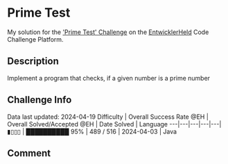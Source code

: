 # Prime Test

My solution for the ['Prime Test' Challenge](https://platform.entwicklerheld.de/challenge/prime-test?technology=Java) on the [EntwicklerHeld](https://platform.entwicklerheld.de/) Code Challenge Platform.

## Description
Implement a program that checks, if a given number is a prime number

## Challenge Info
Data last updated: 2024-04-19
Difficulty | Overall Success Rate @EH | Overall Solved/Accepted @EH | Date Solved | Language
---|---|---|---|---|
▮▯▯▯ | ██████████ 95% | 489 / 516 | 2024-04-03 | Java

## Comment
